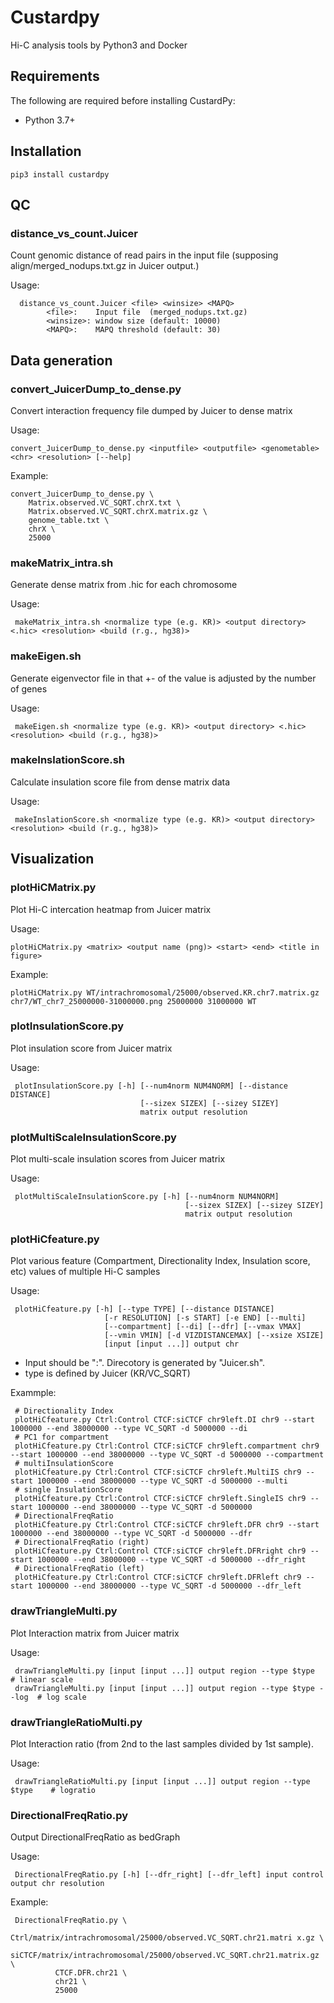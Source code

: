 # Custardpy

Hi-C analysis tools by Python3 and Docker


## Requirements

The following are required before installing CustardPy:

- Python 3.7+

## Installation

    pip3 install custardpy


## QC
### distance_vs_count.Juicer
Count genomic distance of read pairs in the input file (supposing align/merged_nodups.txt.gz in Juicer output.)

Usage:

      distance_vs_count.Juicer <file> <winsize> <MAPQ>
            <file>:    Input file  (merged_nodups.txt.gz)
            <winsize>: window size (default: 10000)
            <MAPQ>:    MAPQ threshold (default: 30)

## Data generation
### convert_JuicerDump_to_dense.py
Convert interaction frequency file dumped by Juicer to dense matrix

Usage:

    convert_JuicerDump_to_dense.py <inputfile> <outputfile> <genometable> <chr> <resolution> [--help]

Example:

    convert_JuicerDump_to_dense.py \
        Matrix.observed.VC_SQRT.chrX.txt \
        Matrix.observed.VC_SQRT.chrX.matrix.gz \
        genome_table.txt \
        chrX \
        25000


### makeMatrix_intra.sh
Generate dense matrix from .hic for each chromosome

Usage:

     makeMatrix_intra.sh <normalize type (e.g. KR)> <output directory> <.hic> <resolution> <build (r.g., hg38)>

### makeEigen.sh
Generate eigenvector file in that +- of the value is adjusted by the number of genes

Usage:

     makeEigen.sh <normalize type (e.g. KR)> <output directory> <.hic> <resolution> <build (r.g., hg38)>

### makeInslationScore.sh
Calculate insulation score file from dense matrix data

Usage:

     makeInslationScore.sh <normalize type (e.g. KR)> <output directory> <resolution> <build (r.g., hg38)>

## Visualization
### plotHiCMatrix.py
Plot Hi-C intercation heatmap from Juicer matrix

Usage:

    plotHiCMatrix.py <matrix> <output name (png)> <start> <end> <title in figure>

Example:

    plotHiCMatrix.py WT/intrachromosomal/25000/observed.KR.chr7.matrix.gz chr7/WT_chr7_25000000-31000000.png 25000000 31000000 WT

### plotInsulationScore.py
Plot insulation score from Juicer matrix

Usage:

     plotInsulationScore.py [-h] [--num4norm NUM4NORM] [--distance DISTANCE]
                                 [--sizex SIZEX] [--sizey SIZEY]
                                 matrix output resolution

### plotMultiScaleInsulationScore.py
Plot multi-scale insulation scores from Juicer matrix

Usage:

     plotMultiScaleInsulationScore.py [-h] [--num4norm NUM4NORM]
                                           [--sizex SIZEX] [--sizey SIZEY]
                                           matrix output resolution

### plotHiCfeature.py
Plot various feature (Compartment, Directionality Index, Insulation score, etc) values of multiple Hi-C samples

Usage:

     plotHiCfeature.py [-h] [--type TYPE] [--distance DISTANCE]
                         [-r RESOLUTION] [-s START] [-e END] [--multi]
                         [--compartment] [--di] [--dfr] [--vmax VMAX]
                         [--vmin VMIN] [-d VIZDISTANCEMAX] [--xsize XSIZE]
                         [input [input ...]] output chr

- Input should be "<sample directory>:<label>". Direcotory is generated by "Juicer.sh".
- type is defined by Juicer (KR/VC_SQRT)

Exammple:

     # Directionality Index
     plotHiCfeature.py Ctrl:Control CTCF:siCTCF chr9left.DI chr9 --start 1000000 --end 38000000 --type VC_SQRT -d 5000000 --di
     # PC1 for compartment
     plotHiCfeature.py Ctrl:Control CTCF:siCTCF chr9left.compartment chr9 --start 1000000 --end 38000000 --type VC_SQRT -d 5000000 --compartment
     # multiInsulationScore
     plotHiCfeature.py Ctrl:Control CTCF:siCTCF chr9left.MultiIS chr9 --start 1000000 --end 38000000 --type VC_SQRT -d 5000000 --multi
     # single InsulationScore
     plotHiCfeature.py Ctrl:Control CTCF:siCTCF chr9left.SingleIS chr9 --start 1000000 --end 38000000 --type VC_SQRT -d 5000000
     # DirectionalFreqRatio
     plotHiCfeature.py Ctrl:Control CTCF:siCTCF chr9left.DFR chr9 --start 1000000 --end 38000000 --type VC_SQRT -d 5000000 --dfr
     # DirectionalFreqRatio (right)
     plotHiCfeature.py Ctrl:Control CTCF:siCTCF chr9left.DFRright chr9 --start 1000000 --end 38000000 --type VC_SQRT -d 5000000 --dfr_right
     # DirectionalFreqRatio (left)
     plotHiCfeature.py Ctrl:Control CTCF:siCTCF chr9left.DFRleft chr9 --start 1000000 --end 38000000 --type VC_SQRT -d 5000000 --dfr_left

### drawTriangleMulti.py
Plot Interaction matrix from Juicer matrix

Usage:

     drawTriangleMulti.py [input [input ...]] output region --type $type        # linear scale
     drawTriangleMulti.py [input [input ...]] output region --type $type --log  # log scale

### drawTriangleRatioMulti.py
Plot Interaction ratio (from 2nd to the last samples divided by 1st sample).

Usage:

     drawTriangleRatioMulti.py [input [input ...]] output region --type $type    # logratio

###  DirectionalFreqRatio.py

Output  DirectionalFreqRatio as bedGraph

Usage:

     DirectionalFreqRatio.py [-h] [--dfr_right] [--dfr_left] input control output chr resolution

Example:

     DirectionalFreqRatio.py \
              Ctrl/matrix/intrachromosomal/25000/observed.VC_SQRT.chr21.matri x.gz \
              siCTCF/matrix/intrachromosomal/25000/observed.VC_SQRT.chr21.matrix.gz \
              CTCF.DFR.chr21 \
              chr21 \
              25000
